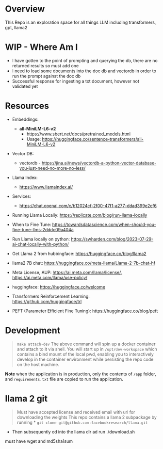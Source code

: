 # Overview
This Repo is an exploration space for all things LLM including transformers, gpt, llama2

# WIP - Where Am I

* I have gotten to the point of prompting and querying the db, there are no returned results so must add one
* I need to load some documents into the doc db and vectordb in order to run the prompt against the doc db
* Successful response for ingesting a txt document, however not validated yet



# Resources

* Embeddings:
    - **all-MiniLM-L6-v2**
        - https://www.sbert.net/docs/pretrained_models.html
        - Usage: https://huggingface.co/sentence-transformers/all-MiniLM-L6-v2

* Vector DB:
    - vectordb - https://jina.ai/news/vectordb-a-python-vector-database-you-just-need-no-more-no-less/

* Llama Index:
    - https://www.llamaindex.ai/

* Services:
    - https://chat.openai.com/c/b12024cf-2f00-47f1-a277-ddad399e2cf6


* Running Llama Locally: https://replicate.com/blog/run-llama-locally
* When to Fine Tune: https://towardsdatascience.com/when-should-you-fine-tune-llms-2dddc09a404a
* Run Llama locally on python: https://swharden.com/blog/2023-07-29-ai-chat-locally-with-python/
* Get Llama 2 from hubbingface: https://huggingface.co/blog/llama2
* llama2 7B chat: https://huggingface.co/meta-llama/Llama-2-7b-chat-hf
* Meta License, AUP: https://ai.meta.com/llama/license/, https://ai.meta.com/llama/use-policy/
* huggingface: https://huggingface.co/welcome
* Transformers Reinforcement Learning: https://github.com/huggingface/trl
* PEFT (Parameter Efficient Fine Tuning): https://huggingface.co/blog/peft

# Development
> `make attach-dev`
The above command will spin up a docker container and attach to it via shell. You will start up in `/opt/dev-workspace` which contains a bind mount of the local pwd, enabling you to interactively develop in the container environment while persisting the repo code on the host machine.

**Note** when the application is in production, only the contents of `/app` folder, and `requirements.txt` file are copied to run the application.

# llama 2 git
> Must have accepted license and received email with url for downloading the weights
This repo contains a llama 2 subpackage by running * `git clone git@github.com:facebookresearch/llama.git`
* Then subsequently cd into the llama dir ad run ./download.sh

must have wget and md5sha1sum